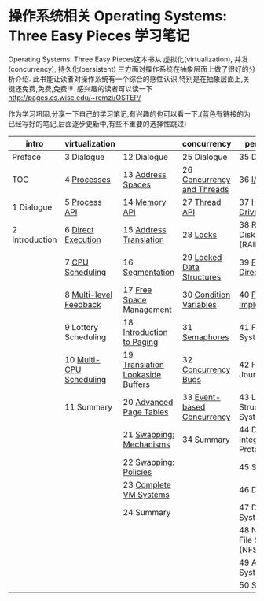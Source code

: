 操作系统相关 Operating Systems: Three Easy Pieces 学习笔记
===

Operating Systems: Three Easy Pieces这本书从 虚拟化(virtualization), 并发(concurrency), 持久化(persistent) 三方面对操作系统在抽象层面上做了很好的分析介绍.
此书能让读者对操作系统有一个综合的感性认识,特别是在抽象层面上,关键还免费,免费,免费!!!. 
感兴趣的读者可以读一下 http://pages.cs.wisc.edu/~remzi/OSTEP/

作为学习巩固,分享一下自己的学习笔记,有兴趣的也可以看一下.(蓝色有链接的为已经写好的笔记,后面逐步更新中,有些不重要的选择性跳过)

| intro           | virtualization          |                                  | concurrency                | persistence                         | appendices       |
| --------------- | ----------------------- | -------------------------------- | -------------------------- | ----------------------------------- | ---------------- |
| Preface| 3 Dialogue | 12 Dialogue | 25 Dialogue | 35 Dialogue| Dialogue | 
| TOC | 4 [Processes](https://github.com/koihuang/ostep-note/blob/master/1%20virtualization/4%20Processes.md) | 13 [Address Spaces](https://github.com/koihuang/ostep-note/blob/master/1%20virtualization/13%20Address%20Spaces.md) | 26 [Concurrency and Threads](https://github.com/koihuang/ostep-note/blob/master/2%20%20concurrency/26%20Concurrency%20and%20Threads.md) | 36 [I/O Devices](https://github.com/koihuang/ostep-note/blob/master/3%20%20persistent/36%20IO%20Devices.md) | Virtual Machines | 
| 1 Dialogue | 5 [Process API](https://github.com/koihuang/ostep-note/blob/master/1%20virtualization/5%20Process%20API.md) | 14 [Memory API](https://github.com/koihuang/ostep-note/blob/master/1%20virtualization/14%20Memory%20API.md) | 27 [Thread API](https://github.com/koihuang/ostep-note/blob/master/2%20%20concurrency/27%20Thread%20API.md)| 37 [Hard Disk Drives](https://github.com/koihuang/ostep-note/blob/master/3%20%20persistent/37%20Hard%20Disk%20Drives.md) | Dialogue | 
| 2 Introduction | 6 [Direct Execution](https://github.com/koihuang/ostep-note/blob/master/1%20virtualization/6%20Direct%20Execution.md) | 15 [Address Translation](https://github.com/koihuang/ostep-note/blob/master/1%20virtualization/15%20Address%20Translation.md) | 28 [Locks](https://github.com/koihuang/ostep-note/blob/master/2%20%20concurrency/28%20Locks.md) | 38 Redundant Disk Arrays (RAID) | Monitors | 
|  | 7 [CPU Scheduling](https://github.com/koihuang/ostep-note/blob/master/1%20virtualization/7%20CPU%20Scheduling.md) | 16 [Segmentation](https://github.com/koihuang/ostep-note/blob/master/1%20virtualization/16%20Segmentation.md) | 29 [Locked Data Structures](https://github.com/koihuang/ostep-note/blob/master/2%20%20concurrency/29%20Locked%20Data%20Structures.md) | 39 [Files and Directories](https://github.com/koihuang/ostep-note/blob/master/3%20%20persistent/39%20Files%20and%20Directories.md) | Dialogue | 
|  | 8 [Multi-level Feedback](https://github.com/koihuang/ostep-note/blob/master/1%20virtualization/8%20Multi-level%20Feedback.md) | 17 [Free Space Management](https://github.com/koihuang/ostep-note/blob/master/1%20virtualization/17%20Free%20Space%20Management.md) | 30 [Condition Variables](https://github.com/koihuang/ostep-note/blob/master/2%20%20concurrency/30%20Condition%20Variables.md)| 40 [File System Implementation](https://github.com/koihuang/ostep-note/blob/master/3%20%20persistent/40%20File%20System%20Implementation.md) | Lab Tutorial | 
|  | 9 Lottery Scheduling | 18 [Introduction to Paging](https://github.com/koihuang/ostep-note/blob/master/1%20virtualization/18%20Introduction%20to%20Paging.md)| 31 [Semaphores](https://github.com/koihuang/ostep-note/blob/master/2%20%20concurrency/31%20Semaphores.md)| 41 Fast File System (FFS) | Systems Labs | 
|  | 10 [Multi-CPU Scheduling](https://github.com/koihuang/ostep-note/blob/master/1%20virtualization/10%20Multi-CPU%20Scheduling.md) | 19 [Translation Lookaside Buffers](https://github.com/koihuang/ostep-note/blob/master/1%20virtualization/19%20Translation%20Lookaside%20Buffers.md) | 32 [Concurrency Bugs](https://github.com/koihuang/ostep-note/blob/master/2%20%20concurrency/32%20Concurrency%20Bugs.md) | 42 FSCK and Journaling | xv6 Labs | 
|  | 11 Summary | 20 [Advanced Page Tables](https://github.com/koihuang/ostep-note/blob/master/1%20virtualization/20%20Advanced%20Page%20Tables.md)| 33 [Event-based Concurrency](https://github.com/koihuang/ostep-note/blob/master/2%20%20concurrency/33%20Event-based%20Concurrency.md)| 43 Log-Structured File System (LFS) |  | 
|  |  | 21 [Swapping: Mechanisms](https://github.com/koihuang/ostep-note/blob/master/1%20virtualization/21%20Swapping%20Mechanisms.md) | 34 Summary | 44 Data Integrity and Protection|  | 
|  |  | 22 [Swapping: Policies](https://github.com/koihuang/ostep-note/blob/master/1%20virtualization/22%20Swapping%20Policies.md) |  | 45 Summary|  | 
|  |  | 23 [Complete VM Systems](https://github.com/koihuang/ostep-note/blob/master/1%20virtualization/23%20Complete%20VM%20Systems.md) |  | 46 Dialogue |  | 
|  |  | 24 Summary |  | 47 Distributed Systems|  | 
|  |  |  |  | 48 Network File System (NFS)|  | 
|  |  |  |  | 49 Andrew File System (AFS)|  | 
|  |  |  |  | 50 Summary |  | 